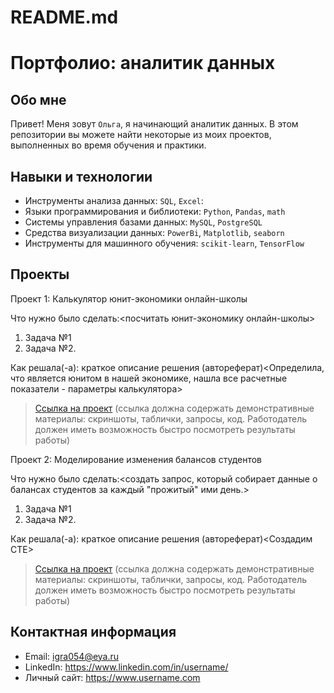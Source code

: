 # README.md
# Портфолио: аналитик данных

## Обо мне 

Привет! Меня зовут ``Ольга``, я начинающий аналитик данных. 
В этом репозитории вы можете найти некоторые из моих проектов, выполненных во время обучения и практики.
<br>

## Навыки и технологии
- Инструменты анализа данных: ``SQL``, ``Excel``: 
- Языки программирования и библиотеки: ``Python``, ``Pandas``, ``math`` 
- Системы управления базами данных: ``MySQL``, ``PostgreSQL``
- Средства визуализации данных: ``PowerBi``, ``Matplotlib``, ``seaborn``
- Инструменты для машинного обучения: ``scikit-learn``, ``TensorFlow``



## Проекты
<p> Проект 1: Калькулятор юнит-экономики онлайн-школы</p>
<p>Что нужно было сделать:<посчитать юнит-экономику онлайн-школы>
<ol>
  <li>Задача №1</Посчитать юнит-экономику продукта и предложить сценарий по настройке параметров для выхода на 25%-ную маржинальность>
  <li>Задача №2.</Выбрать оптимальный вариант расчета Retention>
</ol>

<p>Как решала(-а): краткое описание решения (автореферат)<Определила, что является юнитом в нашей экономике, нашла все расчетные показатели - параметры калькулятора>


> <a href="https://github.com/Skyproportfolio/data-analytics-5month/blob/main/Проект%20№1.xlsx">Ссылка на проект</a>
  (ссылка должна содержать демонстративные материалы: скриншоты, таблички, запросы, код. Работодатель должен иметь возможность быстро посмотреть результаты работы)


<p>Проект 2: Моделирование изменения балансов студентов</p> 
<p>Что нужно было сделать:<создать запрос, который собирает данные о балансах студентов за каждый "прожитый" ими день.>
<ol>
  <li>Задача №1</Узнаем, когда была первая транзакция для каждого студента. Начиная с этой даты, мы будем собирать его баланс уроков>
  <li>Задача №2.</Соберем таблицу с датами за каждый календарный день 2016 года. Есть разные способы это сделать, но мы воспользуемся тем, который уже знаем>
</ol>

<p>Как решала(-а): краткое описание решения (автореферат)<Создадим CTE>

> <a href="https://github.com/Skyproportfolio/data-analytics-5month/blob/main/Проект%205.xlsx">Ссылка на проект</a>
(ссылка должна содержать демонстративные материалы: скриншоты, таблички, запросы, код. Работодатель должен иметь возможность быстро посмотреть результаты работы)
 

## Контактная информация
- Email: igra054@eya.ru
- LinkedIn: https://www.linkedin.com/in/username/
- Личный сайт: https://www.username.com
